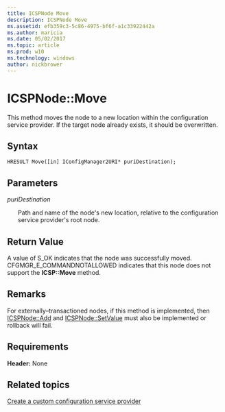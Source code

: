 ```yaml
---
title: ICSPNode Move
description: ICSPNode Move
ms.assetid: efb359c3-5c86-4975-bf6f-a1c33922442a
ms.author: maricia
ms.date: 05/02/2017
ms.topic: article
ms.prod: w10
ms.technology: windows
author: nickbrower
---
```



# ICSPNode::Move

This method moves the node to a new location within the configuration service provider. If the target node already exists, it should be overwritten.

## Syntax

``` syntax
HRESULT Move([in] IConfigManager2URI* puriDestination);
```

## Parameters

<a href="" id="puridestination"></a>*puriDestination*  
<p style="margin-left: 25px">Path and name of the node's new location, relative to the configuration service provider's root node.</p>

## Return Value

A value of S\_OK indicates that the node was successfully moved. CFGMGR\_E\_COMMANDNOTALLOWED indicates that this node does not support the **ICSP::Move** method.

## Remarks

For externally–transactioned nodes, if this method is implemented, then [ICSPNode::Add](icspnodeadd.md) and [ICSPNode::SetValue](icspnodesetvalue.md) must also be implemented or rollback will fail.

## Requirements

**Header:** None

## Related topics

[Create a custom configuration service provider](create-a-custom-configuration-service-provider.md)

 






